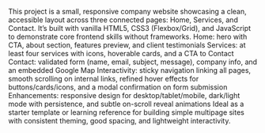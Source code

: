 This project is a small, responsive company website showcasing a clean, accessible layout across three connected pages: Home, Services, and Contact. It’s built with vanilla HTML5, CSS3 (Flexbox/Grid), and JavaScript to demonstrate core frontend skills without frameworks.
Home: hero with CTA, about section, features preview, and client testimonials
Services: at least four services with icons, hoverable cards, and a CTA to Contact
Contact: validated form (name, email, subject, message), company info, and an embedded Google Map
Interactivity: sticky navigation linking all pages, smooth scrolling on internal links, refined hover effects for buttons/cards/icons, and a modal confirmation on form submission
Enhancements: responsive design for desktop/tablet/mobile, dark/light mode with persistence, and subtle on-scroll reveal animations
Ideal as a starter template or learning reference for building simple multipage sites with consistent theming, good spacing, and lightweight interactivity.
